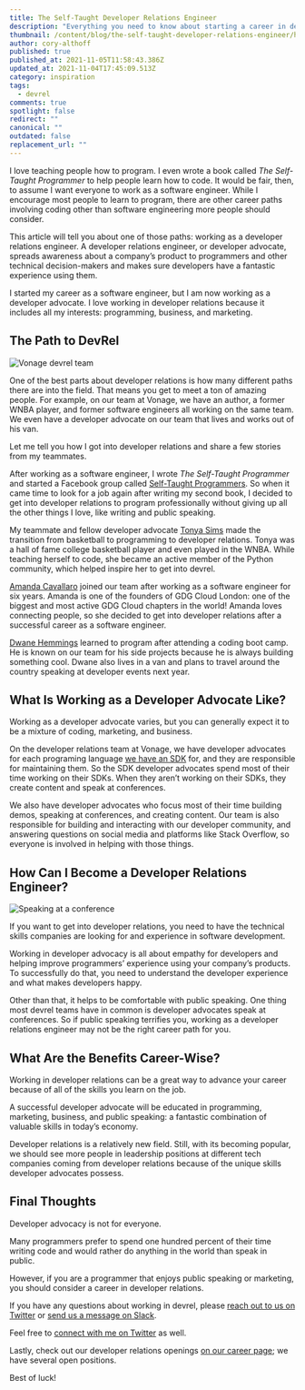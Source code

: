 ```yaml
---
title: The Self-Taught Developer Relations Engineer
description: "Everything you need to know about starting a career in developer relations. "
thumbnail: /content/blog/the-self-taught-developer-relations-engineer/how-to_devrel-1.png
author: cory-althoff
published: true
published_at: 2021-11-05T11:58:43.386Z
updated_at: 2021-11-04T17:45:09.513Z
category: inspiration
tags:
  - devrel
comments: true
spotlight: false
redirect: ""
canonical: ""
outdated: false
replacement_url: ""
---
```

I love teaching people how to program. I even wrote a book called *The Self-Taught Programmer* to help people learn how to code. It would be fair, then, to assume I want everyone to work as a software engineer. While I  encourage most people to learn to program, there are other career paths involving coding other than software engineering more people should consider. 

This article will tell you about one of those paths: working as a developer relations engineer. A developer relations engineer, or developer advocate, spreads awareness about a company’s product to programmers and other technical decision-makers and makes sure developers have a fantastic experience using them.  

I started my career as a software engineer, but I am now working as a developer advocate. I love working in developer relations because it includes all my interests: programming, business, and marketing. 

## The Path to DevRel

![Vonage devrel team](/content/blog/the-self-taught-developer-relations-engineer/screen-shot-2021-11-04-at-11.10.11-am.png)

One of the best parts about developer relations is how many different paths there are into the field. That means you get to meet a ton of amazing people. For example, on our team at Vonage, we have an author, a former WNBA player, and former software engineers all working on the same team. We even have a developer advocate on our team that lives and works out of his van. 

Let me tell you how I got into developer relations and share a few stories from my teammates. 

After working as a software engineer, I wrote *The Self-Taught Programmer* and started a Facebook group called [Self-Taught Programmers](https://www.facebook.com/groups/selftaughtprogrammers/). So when it came time to look for a job again after writing my second book, I decided to get into developer relations to program professionally without giving up all the other things I love, like writing and public speaking.

My teammate and fellow developer advocate [Tonya Sims](https://twitter.com/tonyasims) made the transition from basketball to programming to developer relations. Tonya was a hall of fame college basketball player and even played in the WNBA. While teaching herself to code, she became an active member of the Python community, which helped inspire her to get into devrel. 

[Amanda Cavallaro](https://amandacavallaro.com/) joined our team after working as a software engineer for six years. Amanda is one of the founders of GDG Cloud London: one of the biggest and most active GDG Cloud chapters in the world! Amanda loves connecting people, so she decided to get into developer relations after a successful career as a software engineer. 

[Dwane Hemmings](https://dwane.io/) learned to program after attending a coding boot camp. He is known on our team for his side projects because he is always building something cool. Dwane also lives in a van and plans to travel around the country speaking at developer events next year.  

## What Is Working as a Developer Advocate Like? 

Working as a developer advocate varies, but you can generally expect it to be a mixture of coding, marketing, and business. 

On the developer relations team at Vonage, we have developer advocates for each programing language [we have an SDK](https://developer.nexmo.com/tools) for, and they are responsible for maintaining them. So the SDK developer advocates spend most of their time working on their SDKs. When they aren’t working on their SDKs, they create content and speak at conferences. 

We also have developer advocates who focus most of their time building demos, speaking at conferences, and creating content. Our team is also responsible for building and interacting with our developer community, and answering questions on social media and platforms like Stack Overflow, so everyone is involved in helping with those things. 

## How Can I Become a Developer Relations Engineer? 

![Speaking at a conference](/content/blog/the-self-taught-developer-relations-engineer/screen-shot-2021-11-04-at-11.08.37-am.png)

If you want to get into developer relations, you need to have the technical skills companies are looking for and experience in software development. 

Working in developer advocacy is all about empathy for developers and helping improve programmers’ experience using your company’s products. To successfully do that, you need to understand the developer experience and what makes developers happy. 

Other than that, it helps to be comfortable with public speaking. One thing most devrel teams have in common is developer advocates speak at conferences. So if public speaking terrifies you, working as a developer relations engineer may not be the right career path for you. 

## What Are the Benefits Career-Wise? 

Working in developer relations can be a great way to advance your career because of all of the skills you learn on the job. 

A successful developer advocate will be educated in programming, marketing, business, and public speaking: a fantastic combination of valuable skills in today’s economy. 

Developer relations is a relatively new field. Still, with its becoming popular, we should see more people in leadership positions at different tech companies coming from developer relations because of the unique skills developer advocates possess. 

## Final Thoughts

Developer advocacy is not for everyone.

Many programmers prefer to spend one hundred percent of their time writing code and would rather do anything in the world than speak in public. 

However, if you are a programmer that enjoys public speaking or marketing, you should consider a career in developer relations. 

If you have any questions about working in devrel, please [reach out to us on Twitter](https://twitter.com/VonageDev) or [send us a message on Slack](https://developer.nexmo.com/community/slack).

Feel free to [connect with me on Twitter](https://twitter.com/coryalthoff) as well. 

Lastly, check out our developer relations openings [on our career page](https://www.vonage.com/careers/); we have several open positions. 

Best of luck!